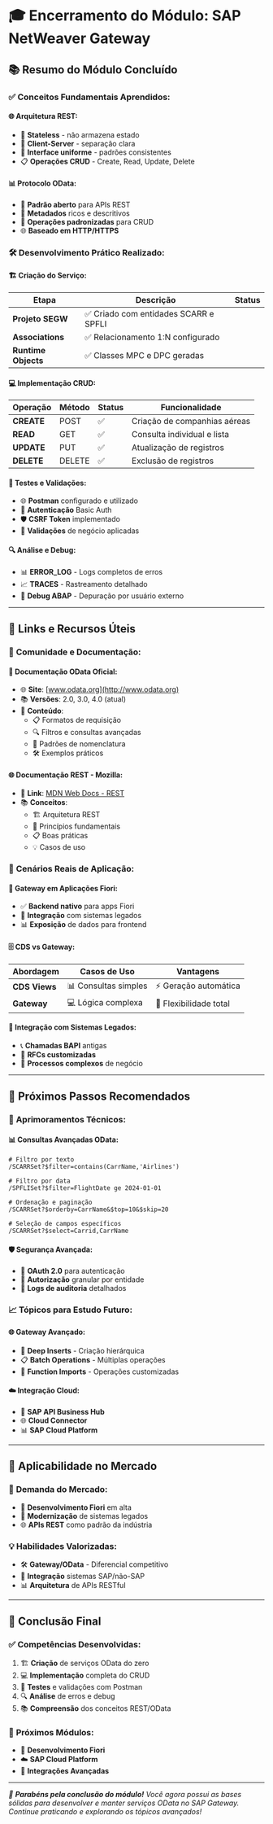 # 🎓 Encerramento do Módulo: SAP NetWeaver Gateway

## 📚 **Resumo do Módulo Concluído**

### ✅ **Conceitos Fundamentais Aprendidos:**

#### 🌐 **Arquitetura REST:**
- 🔄 **Stateless** - não armazena estado
- 👥 **Client-Server** - separação clara
- 🎯 **Interface uniforme** - padrões consistentes
- 📋 **Operações CRUD** - Create, Read, Update, Delete

#### 📊 **Protocolo OData:**
- 🔗 **Padrão aberto** para APIs REST
- 📝 **Metadados** ricos e descritivos
- 🔄 **Operações padronizadas** para CRUD
- 🌐 **Baseado em HTTP/HTTPS**

### 🛠️ **Desenvolvimento Prático Realizado:**

#### 🏗️ **Criação do Serviço:**
| Etapa | Descrição | Status |
|-------|-----------|--------|
| **Projeto SEGW** | ✅ Criado com entidades SCARR e SPFLI |
| **Associations** | ✅ Relacionamento 1:N configurado |
| **Runtime Objects** | ✅ Classes MPC e DPC geradas |

#### 💻 **Implementação CRUD:**
| Operação | Método | Status | Funcionalidade |
|----------|--------|--------|----------------|
| **CREATE** | POST | ✅ | Criação de companhias aéreas |
| **READ** | GET | ✅ | Consulta individual e lista |
| **UPDATE** | PUT | ✅ | Atualização de registros |
| **DELETE** | DELETE | ✅ | Exclusão de registros |

#### 🧪 **Testes e Validações:**
- 🌐 **Postman** configurado e utilizado
- 🔐 **Autenticação** Basic Auth
- 🛡️ **CSRF Token** implementado
- 🚨 **Validações** de negócio aplicadas

#### 🔍 **Análise e Debug:**
- 📊 **ERROR_LOG** - Logs completos de erros
- 📈 **TRACES** - Rastreamento detalhado
- 🐛 **Debug ABAP** - Depuração por usuário externo

---

## 🌟 **Links e Recursos Úteis**

### 🔗 **Comunidade e Documentação:**

#### 📖 **Documentação OData Oficial:**
- 🌐 **Site**: [www.odata.org](http://www.odata.org)
- 📚 **Versões**: 2.0, 3.0, 4.0 (atual)
- 🎯 **Conteúdo**:
  - 📋 Formatos de requisição
  - 🔍 Filtros e consultas avançadas
  - 📝 Padrões de nomenclatura
  - 🛠️ Exemplos práticos

#### 🌐 **Documentação REST - Mozilla:**
- 🔗 **Link**: [MDN Web Docs - REST](https://developer.mozilla.org)
- 📚 **Conceitos**:
  - 🏗️ Arquitetura REST
  - 🔄 Princípios fundamentais
  - 📋 Boas práticas
  - 💡 Casos de uso

### 🏢 **Cenários Reais de Aplicação:**

#### 📱 **Gateway em Aplicações Fiori:**
- ✅ **Backend nativo** para apps Fiori
- 🔄 **Integração** com sistemas legados
- 📊 **Exposição** de dados para frontend

#### 🗄️ **CDS vs Gateway:**
| Abordagem | Casos de Uso | Vantagens |
|-----------|-------------|-----------|
| **CDS Views** | 📊 Consultas simples | ⚡ Geração automática |
| **Gateway** | 💻 Lógica complexa | 🔧 Flexibilidade total |

#### 🔄 **Integração com Sistemas Legados:**
- 📞 **Chamadas BAPI** antigas
- 🔗 **RFCs customizadas**
- 💾 **Processos complexos** de negócio

---

## 🚀 **Próximos Passos Recomendados**

### 🔧 **Aprimoramentos Técnicos:**

#### 📊 **Consultas Avançadas OData:**
```http
# Filtro por texto
/SCARRSet?$filter=contains(CarrName,'Airlines')

# Filtro por data
/SPFLISet?$filter=FlightDate ge 2024-01-01

# Ordenação e paginação
/SCARRSet?$orderby=CarrName&$top=10&$skip=20

# Seleção de campos específicos
/SCARRSet?$select=Carrid,CarrName
```

#### 🛡️ **Segurança Avançada:**
- 🔐 **OAuth 2.0** para autenticação
- 🎯 **Autorização** granular por entidade
- 📝 **Logs de auditoria** detalhados

### 📈 **Tópicos para Estudo Futuro:**

#### 🌐 **Gateway Avançado:**
- 🔄 **Deep Inserts** - Criação hierárquica
- 📋 **Batch Operations** - Múltiplas operações
- 🎯 **Function Imports** - Operações customizadas

#### ☁️ **Integração Cloud:**
- 🔗 **SAP API Business Hub**
- 🌐 **Cloud Connector**
- 📊 **SAP Cloud Platform**

---

## 💼 **Aplicabilidade no Mercado**

### 🏢 **Demanda do Mercado:**
- 📱 **Desenvolvimento Fiori** em alta
- 🔄 **Modernização** de sistemas legados
- 🌐 **APIs REST** como padrão da indústria

### 💡 **Habilidades Valorizadas:**
- 🛠️ **Gateway/OData** - Diferencial competitivo
- 🔧 **Integração** sistemas SAP/não-SAP
- 📊 **Arquitetura** de APIs RESTful

---

## 🎯 **Conclusão Final**

### ✅ **Competências Desenvolvidas:**
1. 🏗️ **Criação** de serviços OData do zero
2. 💻 **Implementação** completa do CRUD
3. 🧪 **Testes** e validações com Postman
4. 🔍 **Análise** de erros e debug
5. 📚 **Compreensão** dos conceitos REST/OData

### 🌟 **Próximos Módulos:**
- 📱 **Desenvolvimento Fiori**
- ☁️ **SAP Cloud Platform**
- 🔗 **Integrações Avançadas**

---
*🎉 **Parabéns pela conclusão do módulo!** Você agora possui as bases sólidas para desenvolver e manter serviços OData no SAP Gateway. Continue praticando e explorando os tópicos avançados!*